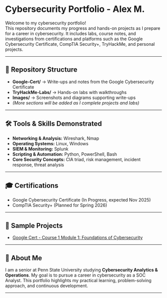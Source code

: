 # Cybersecurity Portfolio - Alex M.

Welcome to my cybersecurity portfolio!  
This repository documents my progress and hands-on projects as I prepare for a career in cybersecurity. It includes labs, course notes, and investigations from certifications and platforms such as the Google Cybersecurity Certificate, CompTIA Security+, TryHackMe, and personal projects.

---

## 📂 Repository Structure
- **Google-Cert/** → Write-ups and notes from the Google Cybersecurity Certificate  
- **TryHackMe-Labs/** → Hands-on labs with walkthroughs 
- **Images/** → Screenshots and diagrams supporting write-ups
- *(More sections will be added as I complete projects and labs)*  

---

## 🛠 Tools & Skills Demonstrated
- **Networking & Analysis:** Wireshark, Nmap  
- **Operating Systems:** Linux, Windows  
- **SIEM & Monitoring:** Splunk
- **Scripting & Automation:** Python, PowerShell, Bash  
- **Core Security Concepts:** CIA triad, risk management, incident response, threat analysis  

---

## 🎓 Certifications
- Google Cybersecurity Certificate (In Progress, expected Nov 2025)  
- CompTIA Security+ (Planned for Spring 2026)  

---

## 📑 Sample Projects
- [Google Cert - Course 1 Module 1: Foundations of Cybersecurity](Google-Cert/Course1-Module1.md)  

---

## 📌 About Me
I am a senior at Penn State University studying **Cybersecurity Analytics & Operations**. My goal is to pursue a career in cybersecurity as a SOC Analyst. This portfolio highlights my practical learning, problem-solving approach, and continuous development.  

---
